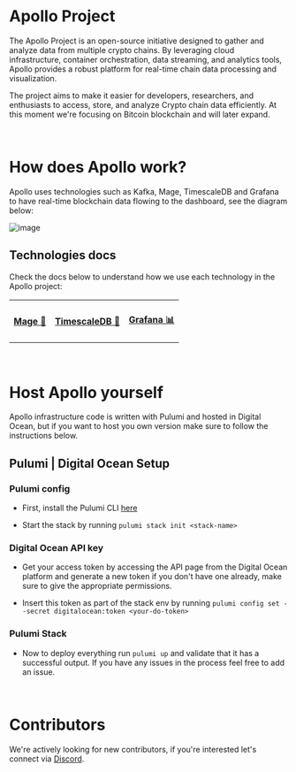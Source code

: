 # Apollo Project

The Apollo Project is an open-source initiative designed to gather and analyze data from multiple crypto chains. By leveraging cloud infrastructure, container orchestration, data streaming, and analytics tools, Apollo provides a robust platform for real-time chain data processing and visualization.

The project aims to make it easier for developers, researchers, and enthusiasts to access, store, and analyze Crypto chain data efficiently. At this moment we're focusing on Bitcoin blockchain and will later expand.

<br>

# How does Apollo work?

Apollo uses technologies such as Kafka, Mage, TimescaleDB and Grafana to have real-time blockchain data flowing to the dashboard, see the diagram below:

![image](https://github.com/user-attachments/assets/3a80ba0e-1d7d-43ca-870a-6829c8ec13dc)

## Technologies docs

Check the docs below to understand how we use each technology in the Apollo project:

<table>
  <tr>
    <td><h4><a href="https://github.com/apollo-open-data/apollo-bitcoin/blob/main/docs/mage.md">Mage 🧙</a></h4></td>
    <td><h4><a href="https://github.com/apollo-open-data/apollo-bitcoin/blob/main/docs/timescale.md">TimescaleDB 🦁</a></h4></td>
    <td><h4><a href="https://github.com/apollo-open-data/apollo-bitcoin/blob/main/docs/grafana.md">Grafana 📊</a></h4></td>
  </tr>
</table>

<br>

# Host Apollo yourself

Apollo infrastructure code is written with Pulumi and hosted in Digital Ocean, but if you want to host you own version make sure to follow the instructions below.

## Pulumi | Digital Ocean Setup

### Pulumi config

- First, install the Pulumi CLI [here](https://www.pulumi.com/docs/install/)

- Start the stack by running `pulumi stack init <stack-name>`

### Digital Ocean API key

- Get your access token by accessing the API page from the Digital Ocean platform and generate a new token if you don't have one already, make sure to give the appropriate permissions.

- Insert this token as part of the stack env by running `pulumi config set --secret digitalocean:token <your-do-token>`

### Pulumi Stack

- Now to deploy everything run `pulumi up` and validate that it has a successful output. If you have any issues in the process feel free to add an issue.

<br>

# Contributors

We're actively looking for new contributors, if you're interested let's connect via [Discord](https://discord.gg/QRVAjSFK).
